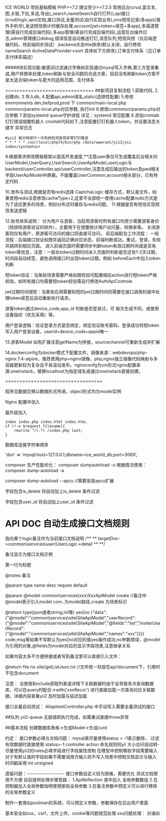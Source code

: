 ICE WORLD 
项目基础模板
PHP>=7.2 建议至少>=7.2.5
常用后台(crud,富文本,图,关联,下拉,多选,导出(_search,nameSearch自行打开)),api接口(crud)logic,apid文档,接口测试,全量测试(自行实现业务),sms短信记录(多app)(海外手机号),发送短信倒计时缓存处理,account(jwt+token+续签+多app),多渠道管理(需自行完成后端代码),多app管理(需自行完成后端代码),运营后台操作日志,admin管理接口debug,错误信息自动推送钉钉,消息队列,短信风控（仅后端逻辑代码，待前端同步测试）,backend点击title排序(默认关闭，自行修改nameSearch ActiveDataProvider->sort 具体如下方排序),订单支付体系（见订单支付体系描述）

#####待实现功能:敏感词过滤通过字典树实现通过mysql写入字典,第三方登录集成,用户转换率处理,token刷新与安全问题的合适方案，目前没有刷新token方案不是太适合端token与更大的适用范围，支付体系


===============================
##新项目复制流程
1.获取代码,
2.创建db,
3.导入db,
4.配置api,admin域名,static(选择性配置)
5.修改environments dev,befprod,prod 下 common/main-local.php common/params-local.php对应参数, 执行init
6.修改commmon/params.php对应参数
7.添加systemd queue守护进程 详见：systemd 常见配置
8.添加crontab 钉钉错误提醒机器人 crontab代码如下,注意配置钉钉机器人token，并设置消息关键字 异常日志
```
#yii2 每分钟进行一次系统检测发现异常钉钉推送
* * * * * /usr/local/php74/bin/php /data/wwwroot/yii2/yii index/systemtour
```
9.根据需求修改模板框架以提高开发速度,**注意user表仅可生成覆盖后台相关的UserModel,UserQuery,UserSearch,UserApiModel,userLogic与backend/userController,api/userController,注意生成后输出的token及pwd相关字段UserApiModel中屏蔽。不能覆盖UserCommon,account相关部分，已有特定代码

10.发布与测试,根据是否有redis选择 CaptchaLogic 缓存方式，默认是文件，如果使用redis注意修改cacheType=2,这里不全部统一使用cache配置redis方式是为了适应更多的场景，例如分布式时缓存与redis问题。
11.根据是否有短信实现短信发送逻辑

12.账号体系说明：
分为用户与游客，当启用游客时所有接口均至少需要游客身份（除排除游客验证的除外），主要用于在想要统计用户访问量，转换率等。
关闭游客则仅有用户，原游客可访问的接口将直接可访问。
前后端配合工作流程：
一般流程：后端接口验证权限并返回正确对应状态，前端判断成功，重试，登录，失败 并跳转到相应页面。 进入前端页面时需要同步判断token有效过期时间或是否有token等信息，注意：一般长token过期时间进入页面时判断是否还有1-2天过期，时间段自动续签，避免调用接口时出现token过期。例如 beforeEach中加入token判断

短token验证：当某些场景需要严格权限校验可配置相应action进行短token严格校验。如所有接口均需要短token校验需自行修改AuthApiControle

jwt过期时间很短：当某些应用需要较短的jwt过期时间则需要在接口调用封装中处理token续签后自动重新执行请求。

游客token通过device_code,app_id 判断是否登录过，可 每次生成不同，或使用设备指纹（优先采用）等。

用户登录逻辑：验证登录方式是否绑定，绑定验证账号密码，登录成功将短token写入用户登录设备，userid+device_code+appid唯一

13.游客Model 如有扩展注意getName为拼接，sourcechannel可重新生成并扩展

14.dockerconfig为docker模式下配置文件，镜像来源：webdevops/php-nginx:7.4-alpine，推荐使用php+nginx镜像，php,nginx独立镜像代码映射与多容器更新较为复杂且不易滚动发布。nginxconfg为vm形式nginx配置来源:oneinstack，替换localhost为指定域名或通过oneinstack直接创建。

==================================


程序见数据交换以数据形式传递，object形式均为model实例

Nginx 配置中加入

最外层加入
```nginx
index index.php index.html index.htm;
if (!-e $request_filename){
    rewrite ^/(.*) /index.php last;
}
```

数据库连接字符串顺序

'dsn' => 'mysql:host=127.0.0.1;dbname=ice_world_db;port=3069',

composer 生产性能优化：
composer dumpautoload -o
根据情况使用：
composer dump-autoload -a

composer dump-autoload --apcu //需要安装apcu扩展

字段包含is_delete 将自动加上is_delete 条件过滤

字段包含user_id 将自动加上user_id 条件过滤

API DOC 自动生成接口文档规则
===============================
指向某个logic备注作为当前接口文档说明
/**
** targetDoc->common\services\user\UserLogic->detail 
**
**/

备注显示为接口文档示例

第一行为标题

@notes 备注

@param type name desc require default

@param @model common\services\xxx\XxxApiModel create //备注中 @model表示引入model com..为model路径,create 为场景标识

@return type(json或者string,int等) yes|no {"data":{"@model":"common\services\site\SiteApiModel","userRecord":{"@model":"common\services\site\SiteApiModel","@fields":"list","inviterUserRecord":{"@model":"common\services\site\SiteApiModel","names":"xxx"}}}}
code,msg等如果不写默认为yes|no对应的值yes操作成功,no参数错误，@model为引用的对象,@fields为model对应的显示字段场景,注意继承关系

如果内容太多不方便拼接或者写到备注里可以直接引入文件：
     
 @return file no site/getListJson.txt //文件统一存放在api/document下，引用时不包含document

注意：
当使用$include获取列表或详情下关联数据时由于会导致多次查询数据库，可以在query时配合->with('xxxRecor') 进行直接加载一次查询对应关联数据，详细内容查看yii2 及时加载与延迟加载

接口全量自动测试：
AllapitestController.php 中手动写入需要全量测试的接口

##队列 yii2-queue
无报错即执行完成，如需重试直接throw异常

##基本流程
创建数据库表格->生成Model->生成curd

约定：
接口参数必填与文档问题：
mysql表尽量使用status = -1表示删除， 过滤有效数据时直接使用 status>-1
controller action 命名规则同yii 大小访问自动转-
尽量使用yii2的rules必填字段进行字段属性控制
在模型中控制哪些字段需要输入
对于有默认值的字段如果不需要调用方输入则不写入场景中控制文档显示与输入
时间戳采用 int unsigned 

遗留问题：-------------------
接口参数自定义较为困难，需要优化
测试文档使用不方便
目前提供处理步骤思路：
1.ApiReflection 类中加入 全局参数数组
2.在控制器加入全局参数指明使用那些全局参数
3.在备注参数中预定义可以进行移除的全局参数定义

制作一套类似postman的系统，可以预定义参数，参数保存在后台用户里面

基本安全如xss，csrf，文件上传，cookie等问题规范处理
xss问题处理：
对诸如<script>、<img>、<a>等标签进行过滤
像一些常见的符号，如<>在输入的时候要对其进行转换编码，这样做浏览器是不会对该标签进行解释执行的，同时也不影响显示效果
xss攻击要能达成往往需要较长的字符串，因此对于一些可以预期的输入可以通过限制长度强制截断来进行防御
例如：htmlspecialchars($string,ENT_QUOTES)
参考：https://blog.csdn.net/qq_33862644/article/details/79344684
https://zhuanlan.zhihu.com/p/52437131
https://segmentfault.com/q/1010000004067521
https://blog.csdn.net/levones/article/details/80654233
待测试更多细节与封装


```
composer 常用流程
1 初始化项目:
创建 composer.json，并添加依赖到的扩展包；
运行 composer install，安装扩展包并生成 composer.lock；
提交 composer.lock 到代码版本控制器中，如：git;

2.项目协作者安装现有项目 (如生产环境)
克隆项目后，根目录下直接运行 composer install 从 composer.lock 中安装 指定版本 的扩展包以及其依赖

3.为项目添加新扩展包 避免对全部包进行更新导致系统问题
使用 composer require vendor/package 添加扩展包；
提交更新后的 composer.json 和 composer.lock 到代码版本控制器中，如：git;
例如：composer require "phpspec/php-diff:^1.1.0"
例如：composer update "phpspec/php-diff"

优化composer 
composer dump-autoload -o（-o 等同于 --optimize,生产优先使用此优化）
composer dump-autoload --optimize  //生产优先使用此优化
或
composer dump-autoload -o --apcu 

```

```
console mysql 长连接配置
'persistent'            => true,    //长连接
或
 // 'attributes'        => array(PDO::ATTR_PERSISTENT => true),    //长连接
```

###自定义ide无提示时在ide_phpstorm_help_1231.php中加入对应对象

####or  $searchDataQuery->andWhere(['or',['like', 'name', $keyWord],['like', 'content', $keyWord]]);

#### hasOne hasMany 额外过滤条件andOnCondition()

####open cache最佳配置
zend_extension=opcache.so
opcache.enable=1
opcache.enable_cli=1
opcache.memory_consumption=256 ;内存大小
opcache.interned_strings_buffer=8
opcache.max_accelerated_files=100000 ;缓存文件数量尽可能大 yii2通常在几千内
opcache.max_wasted_percentage=5
opcache.use_cwd=1
opcache.validate_timestamps=1 ;是否开启时间检查 测试环境或非docker内建议开启大概会有1-2毫秒的性能损失，建议生产设置为0不进行检查
opcache.revalidate_freq=3 ;检查时间 测试尽可能短
;opcache.save_comments=0
opcache.consistency_checks=0
;opcache.optimization_level=0

####du -h --max-depth=1 /data/wwwroot 查看服务器文件大小

#### systemd 常见配置配置
yii-queue服务端任务队列 systemd
cd /etc/systemd/system
vim yii-queue@.service
``` 内容
[Unit]
Description=Yii Queue Worker %I
After=network.target
#After=mysql.service
#Requires=mysql.service

[Service]
User=root
Group=root
ExecStart=/usr/local/php74/bin/php /data/wwwroot/yii2/yii queue/listen --verbose
Restart=always
RestartSec=5
StartLimitInterval=0

[Install]
WantedBy=multi-user.target
```
systemctl daemon-reload

//设置3个自启动任务进程 每个tps 10左右
systemctl enable yii-queue@1 yii-queue@2 yii-queue@3

systemctl start yii-queue@1 yii-queue@2 yii-queue@3
systemctl status yii-queue@1 yii-queue@2 yii-queue@3
systemctl restart yii-queue@1 yii-queue@2 yii-queue@3

#systemctl 常用命令
systemd 命令
重新加载daemon 修改配置后均需要重进加载配置
systemctl daemon-reload

开机自启动
systemctl enable opus.service

关闭开机自启动
systemctl disable opus.service

开始 start,restart
systemctl restart opus.service

停止并不在处罚自动重启功能
systemctl stop opus.service

查看启动状态
systemctl status opus.service

# 显示尾部的最新10行日志
$ sudo journalctl -n

# 显示尾部指定行数的日志
$ sudo journalctl -n 20

# 实时滚动显示最新日志
$ sudo journalctl -f

# 查看指定服务的日志
$ sudo journalctl /usr/lib/systemd/systemd


######yii2-debug 环境配置 environments/dev params-local.php中配置 相关参数

##### 通用的跨平台跨语言加解密方案： AES/CBC/PKCS5Padding 按照此标准加解密基本可以通用所有语言

####jwt 通用方案及包
php jwt ：https://github.com/firebase/php-jwt
go jwt ：github.com/dgrijalva/jwt-go
python:pip install PyJWT

#### office excel 改用 phpoffice/phpspreadsheet包，PHPExcel已经停止维护

####浏览器唯一指纹预选方案：https://github.com/fingerprintjs/fingerprintjs

####强制使用索引 select *from table force index(user_id)...

####抛出异常并写入参数  $allArgs = func_get_args(); throw new \Exception('msg:'.json_encode($allArgs));

##@需要完善@ 搜索查找需要完善的地方

## mongodb 可选包： "yiisoft/yii2-mongodb": "^2.1"(yii2支持mongo但不支持objectID转换string,优先使用), "mongodb/mongodb": "1.6.0"(配合MongoLib原生使用,主要能对objectid作为string时使用), 可两个同时使用

###excel 导出 在search中

###短信相关内容在 SmsCommom 中指定对应参数 
### 真实环境发送短信逻辑代码需要自行维护 在SendMobileSmsJobs中
###开启国际海外手机号支持流程 需修改 getMobileAreaCode 获取area_code规则，AccountCommon::getMobileFormatReturnError 完善海外手机号验证
###海外手机号模式 通过area_code判断是否为0或者86限制后续保存或缓存key是否携带区号和-
```
$areaCode = SmsCommon::getMobileAreaCode(ComBase::getStrVal('area_code', $params));
$checkRes = AccountCommon::getMobileFormatReturnError($mobile,$areaCode);
$saveMobile = AccountCommon::getSaveMobile($mobile, $areaCode);
```


###提示文本的逗号统一采用中文模式下的逗号

###开启多app账号模式：AppCommon打开获取_app_id控制并完善鉴权

###使用 cache文件保存时注意 一定时间后使用： $cache = new FileCache(); $cache->gc(true); //回收过期缓存文件

###成功登录前验证扩展：AccountCommon::getBeforeLoginErrorCheck 续签采用相同逻辑，如果需要限制指定类型或状态不允许登录 扩展此方法,注意如果修改了用户status 正常判断方式，续签时可能也需要相应status 判断

### user 字段 status 表示用户目前状态 -1删除或注销，1正常，2冻结，只有1表示正常，其余值都表示无法正常使用

###游客表仅用作与访问表进行转化统计不做其他使用


#######表头sort排序 注意 GridView::widget 'class'=>'yii\grid\DataColumn' 需要带有 attribute
```
nameSearch 文件修改

  $dataProvider->setSort(false); // 默认关闭排序 使用设置为具体如下对应参数配合sort 及移除 $query->addOrderBy('<?php echo $idKey; ?> desc');

open：
        $dataProvider->setSort([
            'defaultOrder' => [
                'id' => SORT_DESC
            ],
            'attributes' => [
                'id' => [
                    'asc' => [
                        'id' => SORT_ASC,
                    ],
                    'desc' => [
                        'id' => SORT_DESC,
                    ],
                    'default' => SORT_ASC,
                ],
                'name' => [
                    'asc' => [
                        'name' => SORT_ASC
                    ],
                    'desc' => [
                        'name' => SORT_DESC,
                    ],
                    'default' => SORT_ASC,
                ]
            ]
        ]); // 开启排序并设置排序属性及内容
```

#########依赖内容版本更新
先当前termina设置代理,代理为本地实际值
set http_proxy=http://127.0.0.1:10809
set https_proxy=http://127.0.0.1:10809

对指定包执行更新 并显示细节 -vvv

composer update yiisoft/yii2 -vvv 或 composer update -vvv //执行全部更新

########ali docker 测试环境搭建
```

ECS
cd /home/publish
git clone ...

vim DockerfileApi
---------  start
FROM webdevops/php-nginx:7.4-alpine

MAINTAINER IceWorld

ENV WEB_DOCUMENT_ROOT=/app/api/web
ENV WEB_DOCUMENT_INDEX=index.php

COPY dockerconfig/nginx/10-general.conf /opt/docker/etc/nginx/vhost.common.d/10-general.conf
COPY dockerconfig/nginx/10-http.conf /opt/docker/etc/nginx/conf.d/10-http.conf

WORKDIR /app
------------ end

docker build -f DockerfileApi -t iceworldapi:latest .

docker run -d --restart=always -p 50818:80 -v /home/publish/IceWorld:/app --name iceworldapi iceworldapi:latest 


vim DockerfileBackend
---------  start
FROM webdevops/php-nginx:7.4-alpine

MAINTAINER IceWorld

ENV WEB_DOCUMENT_ROOT=/app/backend/web
ENV WEB_DOCUMENT_INDEX=index.php

WORKDIR /app
------------ end

docker build -f DockerfileBackend -t iceworldbackend:latest .

docker run -d --restart=always -p 50828:80 -v /home/publish/IceWorld:/app --name iceworldbackend iceworldbackend:latest 


进入容器执行 init


```

######订单支付体系描述




[感谢Yii](https://www.yiiframework.com/)

[感谢jetbrains为此项目提供的License](https://www.jetbrains.com/?from=IceWorld)